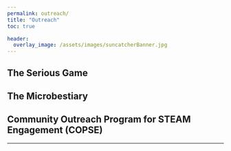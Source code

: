 ```yaml
---
permalink: outreach/
title: "Outreach"
toc: true

header:
  overlay_image: /assets/images/suncatcherBanner.jpg
---
```


## The Serious Game
## The Microbestiary
## Community Outreach Program for STEAM Engagement (COPSE)


---
